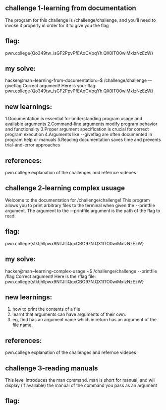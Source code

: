 ## challenge 1-learning from documentation
The program for this challenge is /challenge/challenge, and you'll need to invoke it properly in order for it to give you the flag
## flag:
pwn.college{Qo349tw_isGF2PpvPfEAoCVpqYh.QX0ITO0wiMxIzNzEzW}
## my solve:
hacker@man~learning-from-documentation:~$ /challenge/challenge --giveflag
Correct argument! Here is your flag:
pwn.college{Qo349tw_isGF2PpvPfEAoCVpqYh.QX0ITO0wiMxIzNzEzW}
## new learnings:
1.Documentation is essential for understanding program usage and available arguments
2.Command-line arguments modify program behavior and functionality
3.Proper argument specification is crucial for correct program execution
4.Arguments like --giveflag are often documented in program help or manuals
5.Reading documentation saves time and prevents trial-and-error approaches
## references:
pwn.college explanation of the challenges and refernce videoes 

## challenge 2-learning complex usuage
Welcome to the documentation for /challenge/challenge! This program allows you to print arbitrary files to the terminal when given the --printfile argument. The argument to the --printfile argument is the path of the flag to read.
## flag:
pwn.college{stktjhllpwx9NTJIliQqxCBO97N.QX1ITO0wiMxIzNzEzW}
## my solve:
hacker@man~learning-complex-usage:~$ /challenge/challenge --printfile /flag
Correct argument! Here is the /flag file:
pwn.college{stktjhllpwx9NTJIliQqxCBO97N.QX1ITO0wiMxIzNzEzW}
## new learnings:
1. how to print the contents of a file
2. learnt that arguments can have arguments of their own.
3. eg, find has an argument name which in return has an argument of the file name.
## references:
pwn.college explanation of the challenges and refernce videoes 

## challenge 3-reading manuals
This level introduces the man command. man is short for manual, and will display (if available) the manual of the command you pass as an argument
## flag:


